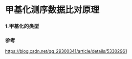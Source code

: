 # 甲基化测序数据比对原理



### 1.甲基化的类型















### 参考

https://blog.csdn.net/qq_29300341/article/details/53302961

